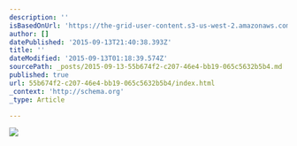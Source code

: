 ```yaml
---
description: ''
isBasedOnUrl: 'https://the-grid-user-content.s3-us-west-2.amazonaws.com/e4e279d1-c8d6-417d-8cdf-74bd4e8b252b.jpg'
author: []
datePublished: '2015-09-13T21:40:38.393Z'
title: ''
dateModified: '2015-09-13T01:18:39.574Z'
sourcePath: _posts/2015-09-13-55b674f2-c207-46e4-bb19-065c5632b5b4.md
published: true
url: 55b674f2-c207-46e4-bb19-065c5632b5b4/index.html
_context: 'http://schema.org'
_type: Article

---
```

![](https://the-grid-user-content.s3-us-west-2.amazonaws.com/e4e279d1-c8d6-417d-8cdf-74bd4e8b252b.jpg)